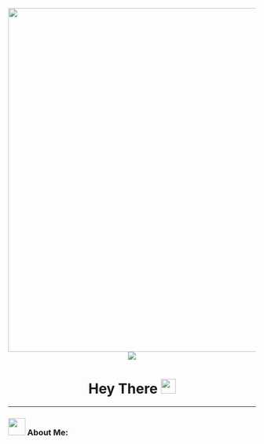 <div id="header" align="center">
  <img src="https://media.giphy.com/media/k0ijJhqrUP4T2EvmJ1/giphy.gif" width="700"/>
  <div id="badge">
    <a href="https://www.hellotaiwan.ml">
      <img src="https://img.shields.io/badge/guild_site-brightgreen?style=for-the-badge&logo=linkedin&logoColor=white"/>
    </a>
  </div>
  <h1>
    Hey There
    <img src="https://media.giphy.com/media/hvRJCLFzcasrR4ia7z/giphy.gif" width="30px"/>
  </h1>
</div>

---

### <img src="https://media.giphy.com/media/HwBlFQZFcAoUcPHZdX/giphy.gif" width="35"/> About Me:
